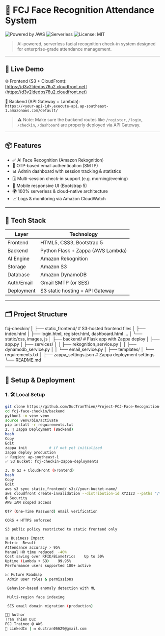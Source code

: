 # 🧠 FCJ Face Recognition Attendance System

![Powered by AWS](https://img.shields.io/badge/Built%20with-AWS-orange?logo=amazonaws)
![Serverless](https://img.shields.io/badge/Serverless-Lambda-blue?logo=awslambda)
![License: MIT](https://img.shields.io/badge/License-MIT-green)

> AI-powered, serverless facial recognition check-in system designed for enterprise-grade attendance management.

---

## 🚀 Live Demo

🌐 Frontend (S3 + CloudFront):  
[https://d3v2ldedbs76u2.cloudfront.net](https://d3v2ldedbs76u2.cloudfront.net)

🔐 Backend (API Gateway + Lambda):  
`https://<your-api-id>.execute-api.ap-southeast-1.amazonaws.com/default/`

> ⚠️ Note: Make sure the backend routes like `/register`, `/login`, `/checkin`, `/dashboard` are properly deployed via API Gateway.

---

## 📦 Features

- ✅ AI Face Recognition (Amazon Rekognition)
- 🔐 OTP-based email authentication (SMTP)
- 📊 Admin dashboard with session tracking & statistics
- 🗓️ Multi-session check-in support (e.g. morning/evening)
- 📱 Mobile responsive UI (Bootstrap 5)
- 🌍 100% serverless & cloud-native architecture
- 📈 Logs & monitoring via Amazon CloudWatch

---

## 🧩 Tech Stack

| Layer       | Technology             |
|-------------|------------------------|
| Frontend    | HTML5, CSS3, Bootstrap 5 |
| Backend     | Python Flask + Zappa (AWS Lambda) |
| AI Engine   | Amazon Rekognition     |
| Storage     | Amazon S3              |
| Database    | Amazon DynamoDB        |
| Auth/Email  | Gmail SMTP (or SES)    |
| Deployment  | S3 static hosting + API Gateway |

---

## 🗂️ Project Structure

fcj-checkin/
│
├── static_frontend/ # S3-hosted frontend files
│ ├── index.html
│ ├── login.html, register.html, dashboard.html ...
│ └── static/css, images, js
│
├── backend/ # Flask app with Zappa deploy
│ ├── app.py
│ ├── services/
│ │ ├── rekognition_service.py
│ │ ├── dynamodb_service.py
│ │ └── email_service.py
│ ├── templates/
│ └── requirements.txt
│
├── zappa_settings.json # Zappa deployment settings
└── README.md

---

## 🔧 Setup & Deployment

### 1. 🛠 Local Setup

```bash
git clone https://github.com/DucTranThien/Project-FCJ-Face-Recognition-Attendance-System_FCJ-Trainee.git
cd fcj-face-checkin/backend
python3 -m venv venv
source venv/bin/activate
pip install -r requirements.txt
2. 🚀 Zappa Deployment (Backend)
bash
Copy
Edit
zappa init          # if not yet initialized
zappa deploy production
✅ Region: ap-southeast-1
✅ S3 Bucket: fcj-checkin-zappa-deployments

3. 🌐 S3 + CloudFront (Frontend)
bash
Copy
Edit
aws s3 sync static_frontend/ s3://your-bucket-name/
aws cloudfront create-invalidation --distribution-id XYZ123 --paths "/*"
🔒 Security
AWS IAM scoped access

OTP (One-Time Password) email verification

CORS + HTTPS enforced

S3 public policy restricted to static frontend only

📊 Business Impact
Metric	Result
Attendance accuracy	> 95%
Manual HR time reduced	-40%
Cost saving over RFID/Biometrics	Up to 50%
Uptime (Lambda + S3)	99.95%
Performance users supported	100+ active

📈 Future Roadmap
 Admin user roles & permissions

 Behavior-based anomaly detection with ML

 Multi-region face indexing

 SES email domain migration (production)

🧑‍💻 Author
Tran Thien Duc
FCJ Trainee @ AWS
💼 LinkedIn | ✉️ ductran06629@gmail.com

